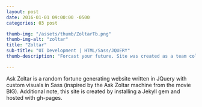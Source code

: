 ```yaml
---
layout: post
date: 2016-01-01 09:00:00 -0500
categories: 03 post

thumb-img: "/assets/thumb/ZoltarTb.png"
thumb-img-alt: "zoltar"
title: "Zoltar"
sub-title: "UI Development | HTML/Sass/JQUERY"
thumb-description: "Forcast your future. Site was created as a team collaboration project to use Sass, Jquery, and Github."

---
```

Ask Zoltar is a random fortune generating website written in JQuery with custom visuals in Sass (inspired by the Ask Zoltar machine from the movie BIG). Additional note, this site is created by installing a Jekyll gem and hosted with gh-pages.